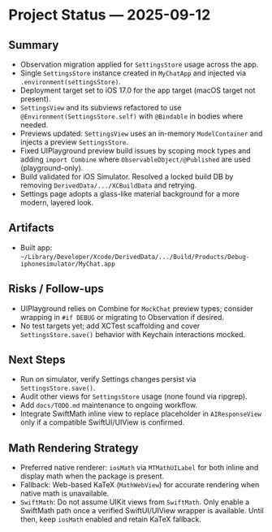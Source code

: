# Project Status — 2025-09-12

## Summary
- Observation migration applied for `SettingsStore` usage across the app.
- Single `SettingsStore` instance created in `MyChatApp` and injected via `.environment(settingsStore)`.
- Deployment target set to iOS 17.0 for the app target (macOS target not present).
- `SettingsView` and its subviews refactored to use `@Environment(SettingsStore.self)` with `@Bindable` in bodies where needed.
- Previews updated: `SettingsView` uses an in-memory `ModelContainer` and injects a preview `SettingsStore`.
- Fixed UIPlayground preview build issues by scoping mock types and adding `import Combine` where `ObservableObject/@Published` are used (playground-only).
- Build validated for iOS Simulator. Resolved a locked build DB by removing `DerivedData/.../XCBuildData` and retrying.
- Settings page adopts a glass-like material background for a more modern, layered look.

## Artifacts
- Built app: `~/Library/Developer/Xcode/DerivedData/.../Build/Products/Debug-iphonesimulator/MyChat.app`

## Risks / Follow-ups
- UIPlayground relies on Combine for `MockChat` preview types; consider wrapping in `#if DEBUG` or migrating to Observation if desired.
- No test targets yet; add XCTest scaffolding and cover `SettingsStore.save()` behavior with Keychain interactions mocked.

## Next Steps
- Run on simulator, verify Settings changes persist via `SettingsStore.save()`.
- Audit other views for `SettingsStore` usage (none found via ripgrep).
- Add `docs/TODO.md` maintenance to ongoing workflow.
- Integrate SwiftMath inline view to replace placeholder in `AIResponseView` only if a compatible SwiftUI/UIView is confirmed.

## Math Rendering Strategy
- Preferred native renderer: `iosMath` via `MTMathUILabel` for both inline and display math when the package is present.
- Fallback: Web-based KaTeX (`MathWebView`) for accurate rendering when native math is unavailable.
- `SwiftMath`: Do not assume UIKit views from `SwiftMath`. Only enable a SwiftMath path once a verified SwiftUI/UIView wrapper is available. Until then, keep `iosMath` enabled and retain KaTeX fallback.
